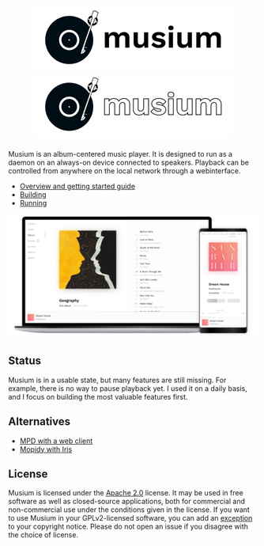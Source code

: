 <h1 align="center">
<img src="app/logo-light-background.svg#gh-light-mode-only" alt="Musium" width="400">
<img src="app/logo-dark-background.svg#gh-dark-mode-only" alt="Musium" width="400">
</h1>

Musium is an album-centered music player. It is designed to run as a daemon on
an always-on device connected to speakers. Playback can be controlled from
anywhere on the local network through a webinterface.

 * [Overview and getting started guide](https://docs.ruuda.nl/musium/)
 * [Building](https://docs.ruuda.nl/musium/building/)
 * [Running](https://docs.ruuda.nl/musium/running/)

<p align="center"><a href="https://github.com/ruuda/musium/tree/master/screenshots">
  <!-- The png is the rasterized version of the svg. -->
  <img src="screenshots/exhibition.png" alt="Musium screenshots" width="600">
</a></p>

## Status

Musium is in a usable state, but many features are still missing. For example,
there is no way to pause playback yet. I used it on a daily basis, and I focus
on building the most valuable features first.

## Alternatives

 * [MPD with a web client](https://musicpd.org/clients/#web-clients)
 * [Mopidy with Iris](https://mopidy.com/ext/iris/)

## License

Musium is licensed under the [Apache 2.0][apache2] license. It may be used in
free software as well as closed-source applications, both for commercial and
non-commercial use under the conditions given in the license. If you want to
use Musium in your GPLv2-licensed software, you can add an [exception][except]
to your copyright notice. Please do not open an issue if you disagree with the
choice of license.

[apache2]:    https://www.apache.org/licenses/LICENSE-2.0
[except]:     https://www.gnu.org/licenses/gpl-faq.html#GPLIncompatibleLibs

